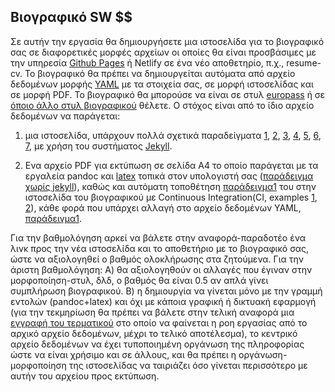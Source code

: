 ## Βιογραφικό SW $$

Σε αυτήν την εργασία θα δημιουργήσετε μια ιστοσελίδα για το βιογραφικό σας σε διαφορετικές μορφές αρχείων οι οποίες θα είναι προσβάσιμες με την υπηρεσία [Github Pages](https://pages.github.com/) ή Netlify σε ένα νέο αποθετηρίο, π.χ., resume-cv. Το βιογραφικό θα πρέπει να δημιουργείται αυτόματα από αρχείο δεδομένων μορφής [YAML](https://learnxinyminutes.com/docs/yaml/) με τα στοιχεία σας, σε μορφή ιστοσελίδας και σε μορφή PDF. Το βιογραφικό θα μπορούσε να είναι σε στυλ [europass](https://github.com/gsilano/EuropeCV) ή σε [όποιο άλλο στυλ βιογραφικού](https://www.overleaf.com/gallery/tagged/cv) θέλετε. Ο στόχος είναι από το ίδιο αρχείο δεδομένων να παράγεται: 

1. μια ιστοσελίδα, υπάρχουν πολλά σχετικά παραδείγματα [1](https://github.com/sharu725/online-cv), [2](https://github.com/sproogen/modern-resume-theme), [3](https://github.com/ellekasai/resumecards), [4](https://github.com/plain-plain-text/simple-cv), [5](https://github.com/jglovier/resume-template), [6](https://github.com/blmoore/md-cv), [7](https://github.com/elipapa/markdown-cv), με χρήση του συστήματος [Jekyll](https://jekyllrb.com/).  

2. Ενα αρχείο PDF για εκτύπωση σε σελίδα Α4 το οποίο παράγεται με τα εργαλεία pandoc και [latex](https://www.latex-project.org/) τοπικά στον υπολογιστή σας ([παράδειγμα χωρίς jekyll](https://github.com/plain-plain-text/simple-cv)), καθώς και αυτόματη τοποθέτηση [παράδειγμα1](https://www.gshakhn.com/2016/06/30/on-using-continuous-deployment-for-a-resume.html) του στην ιστοσελίδα του βιογραφικού με Continuous Integration(CI, examples [1](https://github.com/PHPirates/travis-ci-latex-pdf), [2](https://github.com/prewriter/LaTeX-Travis-Pages)), κάθε φορά που υπάρχει αλλαγή στο αρχείο δεδομένων YAML, [παράδειγμα1](https://github.com/mrzool/cv-boilerplate). 

Για την βαθμολόγηση αρκεί να βάλετε στην αναφορά-παραδοτέο ένα λινκ προς την νέα ιστοσελίδα και το αποθετήριο με το βιογραφικό σας, ώστε να αξιολογηθεί ο βαθμός ολοκλήρωσης στα ζητούμενα. Για την άριστη βαθμολόγηση:
Α) θα αξιολογηθούν οι αλλαγές που έγιναν στην μορφοποίηση-στυλ, δλδ, ο βαθμός θα είναι 0.5 αν απλά γίνει συμπλήρωση βιογραφικού.
Β) η δημιουργία να γίνεται μόνο με την γραμμή εντολών (pandoc+latex) και όχι με κάποια γραφική ή δικτυακή εφαρμογή (για την τεκμηρίωση θα πρέπει να βάλετε στην τελική αναφορά μια [εγγραφή του τερματικού](https://asciinema.org/) στο οποίο να φαίνεται η ροη εργασίας από το αρχικό αρχείο δεδομένων, μέχρι το τελικό αποτέλεσμα), το κεντρικό αρχείο δεδομένων να έχει τυποποιημένη οργάνωση της πληροφορίας ώστε να είναι χρήσιμο και σε άλλους, και θα πρέπει η οργάνωση-μορφοποίηση της ιστοσελίδας να ταιριάζει όσο γίνεται περισσότερο με αυτήν του αρχείου προς εκτύπωση.
